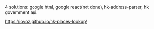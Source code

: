 4 solutions: google html, google react(not done), hk-address-parser, hk government api.

https://iovoz.github.io/hk-places-lookup/